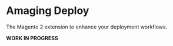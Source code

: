 # Amaging Deploy
The Magento 2 extension to enhance your deployment workflows.

__WORK IN PROGRESS__
